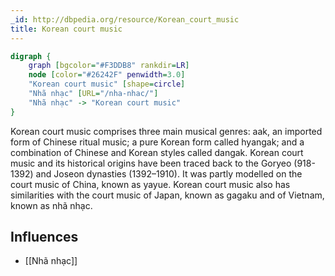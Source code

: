 ```yaml
---
_id: http://dbpedia.org/resource/Korean_court_music
title: Korean court music
---
```


```dot
digraph {
	graph [bgcolor="#F3DDB8" rankdir=LR]
	node [color="#26242F" penwidth=3.0]
	"Korean court music" [shape=circle]
	"Nhã nhạc" [URL="/nha-nhac/"]
	"Nhã nhạc" -> "Korean court music"
}
```

Korean court music comprises three main musical genres: aak, an imported form of Chinese ritual music; a pure Korean form called hyangak; and a combination of Chinese and Korean styles called dangak. Korean court music and its historical origins have been traced back to the Goryeo (918-1392) and Joseon dynasties (1392–1910). It was partly modelled on the court music of China, known as yayue. Korean court music also has similarities with the court music of Japan, known as gagaku and of Vietnam, known as nhã nhạc.

## Influences
- [[Nhã nhạc]]
